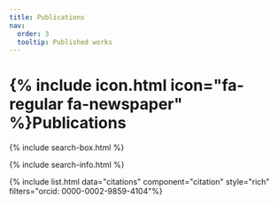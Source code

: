 ```yaml
---
title: Publications
nav:
  order: 3
  tooltip: Published works
---
```


# {% include icon.html icon="fa-regular fa-newspaper" %}Publications

{% include search-box.html %}

{% include search-info.html %}

{% include list.html data="citations" component="citation" style="rich" filters="orcid: 0000-0002-9859-4104"%}
